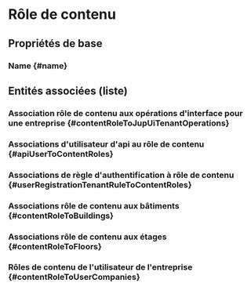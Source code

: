 # Rôle de contenu
<!--- THIS FILE IS GENERATED PLEASE DO NOT EDIT IT DIRECTLY --->



## Propriétés de base

### Name {#name}
        




## Entités associées (liste)

### Association rôle de contenu aux opérations d'interface pour une entreprise {#contentRoleToJupUiTenantOperations}
        

### Associations d'utilisateur d'api au rôle de contenu {#apiUserToContentRoles}
        

### Associations de règle d'authentification à rôle de contenu {#userRegistrationTenantRuleToContentRoles}
        

### Associations rôle de contenu aux bâtiments {#contentRoleToBuildings}
        

### Associations rôle de contenu aux étages {#contentRoleToFloors}
        

### Rôles de contenu de l'utilisateur de l'entreprise {#contentRoleToUserCompanies}
        




